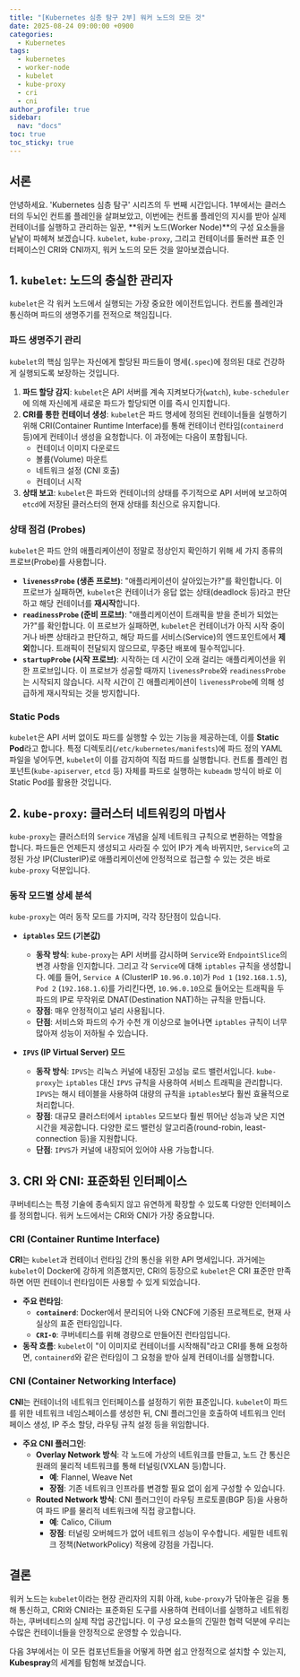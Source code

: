 ```yaml
---
title: "[Kubernetes 심층 탐구 2부] 워커 노드의 모든 것"
date: 2025-08-24 09:00:00 +0900
categories:
  - Kubernetes
tags:
  - kubernetes
  - worker-node
  - kubelet
  - kube-proxy
  - cri
  - cni
author_profile: true
sidebar:
  nav: "docs"
toc: true
toc_sticky: true
---
```


## 서론

안녕하세요. 'Kubernetes 심층 탐구' 시리즈의 두 번째 시간입니다. 1부에서는 클러스터의 두뇌인 컨트롤 플레인을 살펴보았고, 이번에는 컨트롤 플레인의 지시를 받아 실제 컨테이너를 실행하고 관리하는 일꾼, **워커 노드(Worker Node)**의 구성 요소들을 낱낱이 파헤쳐 보겠습니다. `kubelet`, `kube-proxy`, 그리고 컨테이너를 둘러싼 표준 인터페이스인 CRI와 CNI까지, 워커 노드의 모든 것을 알아보겠습니다.

## 1. `kubelet`: 노드의 충실한 관리자

`kubelet`은 각 워커 노드에서 실행되는 가장 중요한 에이전트입니다. 컨트롤 플레인과 통신하며 파드의 생명주기를 전적으로 책임집니다.

### 파드 생명주기 관리

`kubelet`의 핵심 임무는 자신에게 할당된 파드들이 명세(`.spec`)에 정의된 대로 건강하게 실행되도록 보장하는 것입니다.

1.  **파드 할당 감지**: `kubelet`은 API 서버를 계속 지켜보다가(`watch`), `kube-scheduler`에 의해 자신에게 새로운 파드가 할당되면 이를 즉시 인지합니다.
2.  **CRI를 통한 컨테이너 생성**: `kubelet`은 파드 명세에 정의된 컨테이너들을 실행하기 위해 CRI(Container Runtime Interface)를 통해 컨테이너 런타임(`containerd` 등)에게 컨테이너 생성을 요청합니다. 이 과정에는 다음이 포함됩니다.
    -   컨테이너 이미지 다운로드
    -   볼륨(Volume) 마운트
    -   네트워크 설정 (CNI 호출)
    -   컨테이너 시작
3.  **상태 보고**: `kubelet`은 파드와 컨테이너의 상태를 주기적으로 API 서버에 보고하여 `etcd`에 저장된 클러스터의 현재 상태를 최신으로 유지합니다.

### 상태 점검 (Probes)

`kubelet`은 파드 안의 애플리케이션이 정말로 정상인지 확인하기 위해 세 가지 종류의 프로브(Probe)를 사용합니다.

-   **`livenessProbe` (생존 프로브)**: "애플리케이션이 살아있는가?"를 확인합니다. 이 프로브가 실패하면, `kubelet`은 컨테이너가 응답 없는 상태(deadlock 등)라고 판단하고 해당 컨테이너를 **재시작**합니다.
-   **`readinessProbe` (준비 프로브)**: "애플리케이션이 트래픽을 받을 준비가 되었는가?"를 확인합니다. 이 프로브가 실패하면, `kubelet`은 컨테이너가 아직 시작 중이거나 바쁜 상태라고 판단하고, 해당 파드를 서비스(Service)의 엔드포인트에서 **제외**합니다. 트래픽이 전달되지 않으므로, 무중단 배포에 필수적입니다.
-   **`startupProbe` (시작 프로브)**: 시작하는 데 시간이 오래 걸리는 애플리케이션을 위한 프로브입니다. 이 프로브가 성공할 때까지 `livenessProbe`와 `readinessProbe`는 시작되지 않습니다. 시작 시간이 긴 애플리케이션이 `livenessProbe`에 의해 성급하게 재시작되는 것을 방지합니다.

### Static Pods

`kubelet`은 API 서버 없이도 파드를 실행할 수 있는 기능을 제공하는데, 이를 **Static Pod**라고 합니다. 특정 디렉토리(`/etc/kubernetes/manifests`)에 파드 정의 YAML 파일을 넣어두면, `kubelet`이 이를 감지하여 직접 파드를 실행합니다. 컨트롤 플레인 컴포넌트(`kube-apiserver`, `etcd` 등) 자체를 파드로 실행하는 `kubeadm` 방식이 바로 이 Static Pod를 활용한 것입니다.

## 2. `kube-proxy`: 클러스터 네트워킹의 마법사

`kube-proxy`는 클러스터의 `Service` 개념을 실제 네트워크 규칙으로 변환하는 역할을 합니다. 파드들은 언제든지 생성되고 사라질 수 있어 IP가 계속 바뀌지만, `Service`의 고정된 가상 IP(ClusterIP)로 애플리케이션에 안정적으로 접근할 수 있는 것은 바로 `kube-proxy` 덕분입니다.

### 동작 모드별 상세 분석

`kube-proxy`는 여러 동작 모드를 가지며, 각각 장단점이 있습니다.

-   **`iptables` 모드 (기본값)**
    -   **동작 방식**: `kube-proxy`는 API 서버를 감시하며 `Service`와 `EndpointSlice`의 변경 사항을 인지합니다. 그리고 각 `Service`에 대해 `iptables` 규칙을 생성합니다. 예를 들어, `Service A` (ClusterIP `10.96.0.10`)가 `Pod 1` (`192.168.1.5`), `Pod 2` (`192.168.1.6`)를 가리킨다면, `10.96.0.10`으로 들어오는 트래픽을 두 파드의 IP로 무작위로 DNAT(Destination NAT)하는 규칙을 만듭니다.
    -   **장점**: 매우 안정적이고 널리 사용됩니다.
    -   **단점**: 서비스와 파드의 수가 수천 개 이상으로 늘어나면 `iptables` 규칙이 너무 많아져 성능이 저하될 수 있습니다.

-   **`IPVS` (IP Virtual Server) 모드**
    -   **동작 방식**: `IPVS`는 리눅스 커널에 내장된 고성능 로드 밸런서입니다. `kube-proxy`는 `iptables` 대신 `IPVS` 규칙을 사용하여 서비스 트래픽을 관리합니다. `IPVS`는 해시 테이블을 사용하여 대량의 규칙을 `iptables`보다 훨씬 효율적으로 처리합니다.
    -   **장점**: 대규모 클러스터에서 `iptables` 모드보다 훨씬 뛰어난 성능과 낮은 지연 시간을 제공합니다. 다양한 로드 밸런싱 알고리즘(round-robin, least-connection 등)을 지원합니다.
    -   **단점**: `IPVS`가 커널에 내장되어 있어야 사용 가능합니다.

## 3. CRI 와 CNI: 표준화된 인터페이스

쿠버네티스는 특정 기술에 종속되지 않고 유연하게 확장할 수 있도록 다양한 인터페이스를 정의합니다. 워커 노드에서는 CRI와 CNI가 가장 중요합니다.

### CRI (Container Runtime Interface)

**CRI**는 `kubelet`과 컨테이너 런타임 간의 통신을 위한 API 명세입니다. 과거에는 `kubelet`이 Docker에 강하게 의존했지만, CRI의 등장으로 `kubelet`은 CRI 표준만 만족하면 어떤 컨테이너 런타임이든 사용할 수 있게 되었습니다.

-   **주요 런타임**:
    -   **`containerd`**: Docker에서 분리되어 나와 CNCF에 기증된 프로젝트로, 현재 사실상의 표준 런타임입니다.
    -   **`CRI-O`**: 쿠버네티스를 위해 경량으로 만들어진 런타임입니다.
-   **동작 흐름**: `kubelet`이 "이 이미지로 컨테이너를 시작해줘"라고 CRI를 통해 요청하면, `containerd`와 같은 런타임이 그 요청을 받아 실제 컨테이너를 실행합니다.

### CNI (Container Networking Interface)

**CNI**는 컨테이너의 네트워크 인터페이스를 설정하기 위한 표준입니다. `kubelet`이 파드를 위한 네트워크 네임스페이스를 생성한 뒤, CNI 플러그인을 호출하여 네트워크 인터페이스 생성, IP 주소 할당, 라우팅 규칙 설정 등을 위임합니다.

-   **주요 CNI 플러그인**:
    -   **Overlay Network 방식**: 각 노드에 가상의 네트워크를 만들고, 노드 간 통신은 원래의 물리적 네트워크를 통해 터널링(VXLAN 등)합니다.
        -   **예**: Flannel, Weave Net
        -   **장점**: 기존 네트워크 인프라를 변경할 필요 없이 쉽게 구성할 수 있습니다.
    -   **Routed Network 방식**: CNI 플러그인이 라우팅 프로토콜(BGP 등)을 사용하여 파드 IP를 물리적 네트워크에 직접 광고합니다.
        -   **예**: Calico, Cilium
        -   **장점**: 터널링 오버헤드가 없어 네트워크 성능이 우수합니다. 세밀한 네트워크 정책(NetworkPolicy) 적용에 강점을 가집니다.

## 결론

워커 노드는 `kubelet`이라는 현장 관리자의 지휘 아래, `kube-proxy`가 닦아놓은 길을 통해 통신하고, CRI와 CNI라는 표준화된 도구를 사용하여 컨테이너를 실행하고 네트워킹하는, 쿠버네티스의 실제 작업 공간입니다. 이 구성 요소들의 긴밀한 협력 덕분에 우리는 수많은 컨테이너들을 안정적으로 운영할 수 있습니다.

다음 3부에서는 이 모든 컴포넌트들을 어떻게 하면 쉽고 안정적으로 설치할 수 있는지, **Kubespray**의 세계를 탐험해 보겠습니다.
